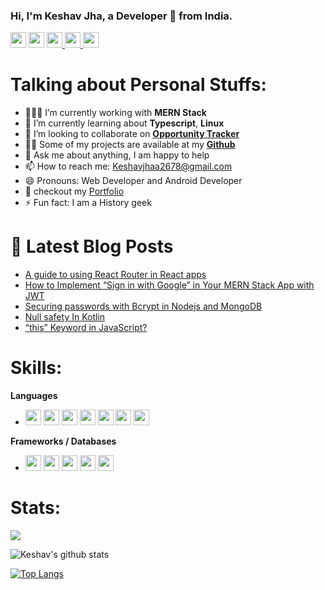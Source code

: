 ### Hi, I'm Keshav Jha, a Developer 🚀 from India.
<p>
<a href="https://twitter.com/keshavkumar2678"><img src="https://aleen42.github.io/badges/src/twitter.svg" height=25></a> 
<a href="https://medium.com/@keshavjhaa2678"><img src="https://aleen42.github.io/badges/src/medium.svg" height=25></a> 
<a href="https://www.linkedin.com/in/keshavjha007/"><img src="https://img.shields.io/badge/linkedin-%230077B5.svg?&style=for-the-badge&logo=linkedin&logoColor=white" height=25>
<a href="https://www.instagram.com/rylexr/"><img src="https://img.shields.io/badge/instagram-%23E4405F.svg?&style=for-the-badge&logo=instagram&logoColor=white" height=25>
<a href="https://stackoverflow.com/users/13107168/keshav-jha"><img src="https://aleen42.github.io/badges/src/stackoverflow.svg" height=25>
 </a> 
</p>
  
# Talking about Personal Stuffs:

- 👨🏽‍💻 I’m currently working with **MERN Stack**
- 🌱 I’m currently learning about **Typescript**, **Linux**
- 👯 I’m looking to collaborate on <a href="https://github.com/keshav304/opp-tracker">**Opportunity Tracker**</a>
- 👨‍💻 Some of my projects are available at my <a href="https://github.com/keshav304?tab=repositories">**Github**</a>
- 💬 Ask me about anything, I am happy to help
- 📫 How to reach me: Keshavjhaa2678@gmail.com
- 😄 Pronouns: Web Developer and Android Developer
- 👋  checkout my <a href="https://keshavjha.netlify.app">Portfolio</a>
- ⚡ Fun fact: I am a History geek

# 📩 Latest Blog Posts 
<!-- BLOG-POST-LIST:START -->
- [A guide to using React Router in React apps](https://rylexr2678.hashnode.dev/a-guide-to-using-react-router-in-react-apps)
- [How to Implement “Sign in with Google” in Your MERN Stack App with JWT](https://rylexr2678.hashnode.dev/how-to-implement-sign-in-with-google-in-your-mern-stack-app-with-jwt)
- [Securing passwords with Bcrypt in Nodejs and MongoDB](https://rylexr2678.hashnode.dev/securing-passwords-with-bcrypt-in-nodejs-and-mongodb)
- [Null safety In Kotlin](https://rylexr2678.hashnode.dev/null-safety-in-kotlin)
- [“this” Keyword in JavaScript?](https://rylexr2678.hashnode.dev/this-keyword-in-javascript)
<!-- BLOG-POST-LIST:END -->

# Skills:

**Languages**
 * <img src ="https://img.shields.io/badge/python-%233776AB.svg?&style=flat-square&logo=python&logoColor=white" height=25> <img src ="https://camo.githubusercontent.com/d423cf12cc9ec53976db472d8844305e3f324418/68747470733a2f2f696d672e736869656c64732e696f2f62616467652f2d4a6176615363726970742d626c61636b3f7374796c653d666c61742d737175617265266c6f676f3d6a617661736372697074" height=25> <img src ="https://img.shields.io/badge/kotlin-%230095D5.svg?&style=for-the-badge&logo=kotlin&logoColor=white" height=25> <img src ="https://img.shields.io/badge/c++%20-%2300599C.svg?&style=for-the-badge&logo=c%2B%2B&logoColor=white" height=25> <img src ="https://img.shields.io/badge/html5%20-%23E34F26.svg?&style=for-the-badge&logo=html5&logoColor=white" height=25> <img src ="https://img.shields.io/badge/css3%20-%231572B6.svg?&style=for-the-badge&logo=css3&logoColor=white" height=25> <img src ="https://img.shields.io/badge/java-%23ED8B00.svg?&style=for-the-badge&logo=java&logoColor=white" height=25> 
 
**Frameworks / Databases**
* <img src="https://camo.githubusercontent.com/137a7a0f28f9e326bcc81a5a0bd853c86435143774c15642d827a5788e778667/68747470733a2f2f696d672e736869656c64732e696f2f62616467652f2d52656163742d626c61636b3f7374796c653d666c61742d737175617265266c6f676f3d7265616374" height=25> <img src="https://camo.githubusercontent.com/cec92673ea713fa89ba2ae2033daf5851f6f39393ff5b93231aa707d424638d9/68747470733a2f2f696d672e736869656c64732e696f2f62616467652f2d4e6f64656a732d626c61636b3f7374796c653d666c61742d737175617265266c6f676f3d4e6f64652e6a73" height=25> <img src="https://camo.githubusercontent.com/392fa71fd2737088b6d21ba33f3d2fb6e1ac7c61142cdbe56c1d688ecf781ab8/68747470733a2f2f696d672e736869656c64732e696f2f62616467652f2d4d6f6e676f44422d626c61636b3f7374796c653d666c61742d737175617265266c6f676f3d6d6f6e676f6462" height=25> <img src="https://camo.githubusercontent.com/e3c72ff8c616617254d1b5303370700edfdb9942/68747470733a2f2f696d672e736869656c64732e696f2f62616467652f626f6f7473747261702532302d2532333536334437432e7376673f267374796c653d666f722d7468652d6261646765266c6f676f3d626f6f747374726170266c6f676f436f6c6f723d7768697465" height=25> <img src="https://camo.githubusercontent.com/6ce7b11ba5b6b3933921ffe85e01f993c54da51b/68747470733a2f2f696d672e736869656c64732e696f2f62616467652f73716c6974652d2532333037343035652e7376673f267374796c653d666f722d7468652d6261646765266c6f676f3d73716c697465266c6f676f436f6c6f723d7768697465" height=25>

 # Stats:
 
![](http://estruyf-github.azurewebsites.net/api/VisitorHit?user=keshav304&repo=github-visitors-badge&countColorcountColor&countColor=%237B1E7A)

![Keshav's github stats](https://github-readme-stats.vercel.app/api?username=keshav304&show_icons=true&theme=radical)

[![Top Langs](https://github-readme-stats.vercel.app/api/top-langs/?username=keshav304&layout=compact)](https://github.com/keshav304/keshav304)
